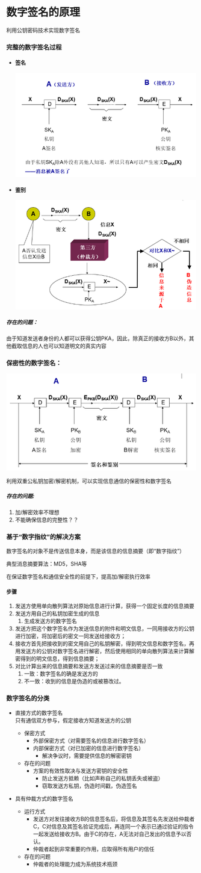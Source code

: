 # 数字签名的原理

利用公钥密码技术实现数字签名

### 完整的数字签名过程

* #### 签名

  ![](/assets/signature.png)

* #### 鉴别

  ![](/assets/verify.png)

##### 存在的问题：

由于知道发送者身份的人都可以获得公钥PKA，因此，除真正的接收方B以外，其他截取信息的人也可以知道明文的真实内容

### 保密性的数字签名：

![](/assets/imddport.png)

利用双重公私钥加密/解密机制，可以实现信息通信的保密性和数字签名

##### 存在的问题:

1. 加/解密效率不理想
2. 不能确保信息的完整性？？

### 基于“数字指纹”的解决方案

数字签名的对象不是传送信息本身，而是该信息的信息摘要（即“数字指纹”）

典型消息摘要算法：MD5，SHA等

在保证数字签名和通信安全性的前提下，提高加/解密执行效率

#### 步骤

1. 发送方使用单向散列算法对原始信息进行计算，获得一个固定长度的信息摘要
2. 发送方用自己的私钥加密生成的信息
   1. 生成发送方的数字签名
3. 发送方把这个数字签名作为发送信息的附件和明文信息，一同用接收方的公钥进行加密，将加密后的密文一同发送给接收方；
4. 接收方首先把接收到的密文用自己的私钥解密，得到明文信息和数字签名，再用发送方的公钥对数字签名进行解密，然后使用相同的单向散列算法来计算解密得到的明文信息，得到信息摘要；
5. 对比计算出来的信息摘要和发送方发送过来的信息摘要是否一致
   1. 一致：数字签名的确是发送方的
   2. 不一致：收到的信息是伪造的或被篡改过。

### 数字签名的分类

* 直接方式的数字签名  
  只有通信双方参与，假定接收方知道发送方的公钥

  * 保密方式
    * 外部保密方式（对需要签名的信息进行数字签名）
    * 内部保密方式（对已加密的信息进行数字签名）
      * 解决争议时，需要提供信息的解密密钥
  * 存在的问题
    * 方案的有效性取决与发送方密钥的安全性
      * 防止发送方抵赖（比如声称自己的私钥丢失或被盗）
      * 窃取发送方私钥，伪造时间戳，伪造签名

* 具有仲裁方式的数字签名

  * 运行方式
    * 发送方对发往接收方B的信息签名后，将信息及其签名先发送给仲裁者C，C对信息及其签名验证完成后，再连同一个表示已通过验证的指令一起发送给接收方B。由于C的存在，A无法对自己发出的信息予以否认。
    * 仲裁者起到非常重要的作用，应取得所有用户的信任
  * 存在的问题
    * 仲裁者的处理能力成为系统技术瓶颈



